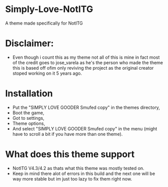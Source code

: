 # Simply-Love-NotITG
A theme made specifically for NotITG 

# Disclaimer:
- Even though i count this as my theme not all of this is mine in fact most of the credit goes to jose_varela as he's the person who made the theme this is based off ofim only reviving the project as the original creator stoped working on it 5 years ago.

# Installation 
- Put the "SIMPLY LOVE GOODER Smufed copy" in the themes directory,
- Boot the game,
- Got to settings,
- Theme options,
- And select "SIMPLY LOVE GOODER Smufed copy" in the menu (might have to scroll a bit if you have more than one theme).

# What does this theme support
- NotITG V4.3/4.2 as thats what this theme was mostly tested on.
- Keep in mind there alot of errors in this build and the next one will be way more stable but im just too lazy to fix them right now.
